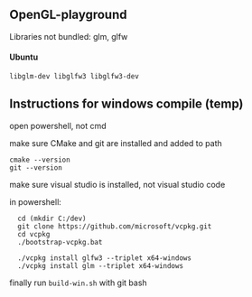 ## OpenGL-playground

Libraries not bundled: glm, glfw

#### Ubuntu

    libglm-dev libglfw3 libglfw3-dev


## Instructions for windows compile (temp)

open powershell, not cmd

make sure CMake and git are installed and added to path

```
cmake --version
git --version
```

make sure visual studio is installed, not visual studio code

in powershell:

```
  cd (mkdir C:/dev)
  git clone https://github.com/microsoft/vcpkg.git
  cd vcpkg
  ./bootstrap-vcpkg.bat

  ./vcpkg install glfw3 --triplet x64-windows
  ./vcpkg install glm --triplet x64-windows

```

finally run `build-win.sh` with git bash
